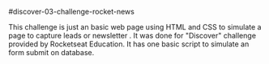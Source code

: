 #discover-03-challenge-rocket-news

This challenge is just an basic web page using HTML and CSS to simulate a page to capture leads or newsletter . It was done for "Discover" challenge provided by Rocketseat Education. It has one basic script to simulate an form submit on database.
